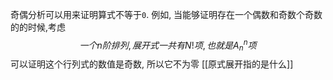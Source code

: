 奇偶分析可以用来证明算式不等于`0`. 例如, 当能够证明存在一个偶数和奇数个奇数的的时候,考虑
$$
一个n阶排列,展开式一共有N!项,也就是A_{n}^n项
$$
可以证明这个行列式的数值是奇数, 所以它不为零
[[原式展开指的是什么]]
